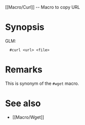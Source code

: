 [[Macro/Curl]] -- Macro to copy URL

# Synopsis
GLM:
~~~
  #curl <url> <file>
~~~

# Remarks

This is synonym of the `#wget` macro.

# See also

* [[Macro/Wget]]
